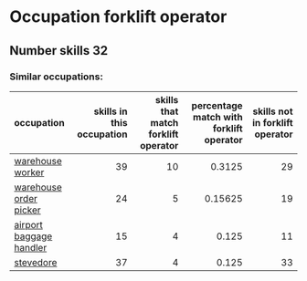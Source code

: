 # Occupation forklift operator
## Number skills 32
### Similar occupations:
| occupation                                            |   skills in this occupation |   skills that match forklift operator |   percentage match with forklift operator |   skills not in forklift operator |
|:------------------------------------------------------|----------------------------:|--------------------------------------:|------------------------------------------:|----------------------------------:|
| [warehouse worker](warehouse_worker.md)               |                          39 |                                    10 |                                   0.3125  |                                29 |
| [warehouse order picker](warehouse_order_picker.md)   |                          24 |                                     5 |                                   0.15625 |                                19 |
| [airport baggage handler](airport_baggage_handler.md) |                          15 |                                     4 |                                   0.125   |                                11 |
| [stevedore](stevedore.md)                             |                          37 |                                     4 |                                   0.125   |                                33 |
